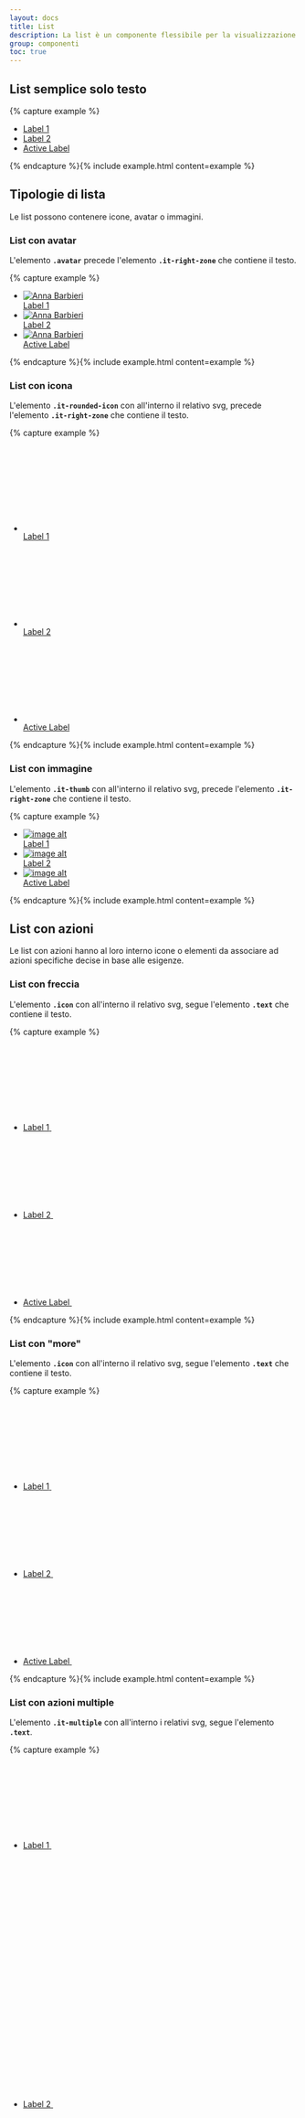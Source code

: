 ```yaml
---
layout: docs
title: List
description: La list è un componente flessibile per la visualizzazione di link ed elementi correlati
group: componenti
toc: true
---
```


## List semplice solo testo

{% capture example %}
<div class="it-list-wrapper">
  <ul class="it-list">
    <li>
      <a href="#" class="">
        <div class="it-right-zone"><span class="text">Label 1</span>
        </div>
      </a>
    </li>
    <li>
      <a href="#">
        <div class="it-right-zone"><span class="text">Label 2</span>
        </div>
      </a>
    </li>
    <li>
      <a class="active" href="#">
        <div class="it-right-zone"><span class="text">Active Label</span>
        </div>
      </a>
    </li>
  </ul>
</div>
{% endcapture %}{% include example.html content=example %}

## Tipologie di lista
Le list possono contenere icone, avatar o immagini.

### List con avatar
L'elemento **`.avatar`** precede l'elemento  **`.it-right-zone`** che contiene il testo.

{% capture example %}
<div class="it-list-wrapper">
  <ul class="it-list">
    <li>
      <a href="#" class="">
        <div class="avatar size-lg"><img src="https://randomuser.me/api/portraits/women/41.jpg" alt="Anna Barbieri"></div>
        <div class="it-right-zone"><span class="text">Label 1</span>
        </div>
      </a>
    </li>
    <li>
      <a href="#">
        <div class="avatar size-lg"><img src="https://randomuser.me/api/portraits/women/41.jpg" alt="Anna Barbieri"></div>
        <div class="it-right-zone"><span class="text">Label 2</span>
        </div>
      </a>
    </li>
    <li>
      <a class="active" href="#">
        <div class="avatar size-lg"><img src="https://randomuser.me/api/portraits/women/41.jpg" alt="Anna Barbieri"></div>
        <div class="it-right-zone"><span class="text">Active Label</span>
        </div>
      </a>
    </li>
  </ul>
</div>
{% endcapture %}{% include example.html content=example %}

### List con icona
L'elemento **`.it-rounded-icon`** con all'interno il relativo svg, precede l'elemento  **`.it-right-zone`** che contiene il testo.

{% capture example %}
<div class="it-list-wrapper">
  <ul class="it-list">
    <li>
      <a href="#" class="">
        <div class="it-rounded-icon">
          <svg class="icon">
            <use xlink:href={{ site.baseurl }}"/dist/svg/sprite.svg#it-folder"></use>
          </svg>
        </div>
        <div class="it-right-zone"><span class="text">Label 1</span>
        </div>
      </a>
    </li>
    <li>
      <a href="#">
        <div class="it-rounded-icon">
          <svg class="icon">
            <use xlink:href={{ site.baseurl }}"/dist/svg/sprite.svg#it-folder"></use>
          </svg>
        </div>
        <div class="it-right-zone"><span class="text">Label 2</span>
        </div>
      </a>
    </li>
    <li>
      <a class="active" href="#">
        <div class="it-rounded-icon">
          <svg class="icon">
            <use xlink:href={{ site.baseurl }}"/dist/svg/sprite.svg#it-folder"></use>
          </svg>
        </div>
        <div class="it-right-zone"><span class="text">Active Label</span>
        </div>
      </a>
    </li>
  </ul>
</div>
{% endcapture %}{% include example.html content=example %}

### List con immagine
L'elemento **`.it-thumb`** con all'interno il relativo svg, precede l'elemento  **`.it-right-zone`** che contiene il testo.

{% capture example %}
<div class="it-list-wrapper">
  <ul class="it-list">
    <li>
      <a href="#" class="">
        <div class="it-thumb"><img src="https://via.placeholder.com/40x40.png?text=40x40" alt="image alt" title="image title"></div>
        <div class="it-right-zone"><span class="text">Label 1</span>
        </div>
      </a>
    </li>
    <li>
      <a href="#">
        <div class="it-thumb"><img src="https://via.placeholder.com/40x40.png?text=40x40" alt="image alt" title="image title"></div>
        <div class="it-right-zone"><span class="text">Label 2</span>
        </div>
      </a>
    </li>
    <li>
      <a class="active" href="#">
        <div class="it-thumb"><img src="https://via.placeholder.com/40x40.png?text=40x40" alt="image alt" title="image title"></div>
        <div class="it-right-zone"><span class="text">Active Label</span>
        </div>
      </a>
    </li>
  </ul>
</div>
{% endcapture %}{% include example.html content=example %}


## List con azioni
Le list con azioni hanno al loro interno icone o elementi da associare ad azioni specifiche decise in base alle esigenze.

### List con freccia

L'elemento **`.icon`** con all'interno il relativo svg, segue l'elemento  **`.text`** che contiene il testo.

{% capture example %}
<div class="it-list-wrapper">
  <ul class="it-list">
    <li>
      <a href="#" class="">
        <div class="it-right-zone">
          <span class="text">Label 1</span>
          <svg class="">
            <use xlink:href={{ site.baseurl }}"/dist/svg/sprite.svg#it-chevron-right"></use>
          </svg>
        </div>
      </a>
    </li>
    <li>
      <a href="#">
        <div class="it-right-zone">
          <span class="text">Label 2</span>
          <svg class="icon">
            <use xlink:href={{ site.baseurl }}"/dist/svg/sprite.svg#it-chevron-right"></use>
          </svg>
        </div>
      </a>
    </li>
    <li>
      <a class="active" href="#">
        <div class="it-right-zone">
          <span class="text">Active Label</span>
          <svg class="icon">
            <use xlink:href={{ site.baseurl }}"/dist/svg/sprite.svg#it-chevron-right"></use>
          </svg>
        </div>
      </a>
    </li>
  </ul>
</div>
{% endcapture %}{% include example.html content=example %}

### List con "more"

L'elemento **`.icon`** con all'interno il relativo svg, segue l'elemento  **`.text`** che contiene il testo.

{% capture example %}
<div class="it-list-wrapper">
  <ul class="it-list">
    <li>
      <a href="#" class="">
        <div class="it-right-zone">
          <span class="text">Label 1</span>
          <svg class="icon">
            <use xlink:href={{ site.baseurl }}"/dist/svg/sprite.svg#it-more-actions"></use>
          </svg>
        </div>
      </a>
    </li>
    <li>
      <a href="#">
        <div class="it-right-zone">
          <span class="text">Label 2</span>
          <svg class="icon">
            <use xlink:href={{ site.baseurl }}"/dist/svg/sprite.svg#it-more-actions"></use>
          </svg>
        </div>
      </a>
    </li>
    <li>
      <a class="active" href="#">
        <div class="it-right-zone">
          <span class="text">Active Label</span>
          <svg class="icon">
            <use xlink:href={{ site.baseurl }}"/dist/svg/sprite.svg#it-more-actions"></use>
          </svg>
        </div>
      </a>
    </li>
  </ul>
</div>
{% endcapture %}{% include example.html content=example %}

### List con azioni multiple

L'elemento **`.it-multiple`** con all'interno i relativi svg, segue l'elemento  **`.text`**.

{% capture example %}
<div class="it-list-wrapper">
  <ul class="it-list">
    <li>
      <a href="#" class="">
        <div class="it-right-zone">
          <span class="text">Label 1</span>
          <span class="it-multiple">
            <svg class="icon">
              <use xlink:href={{ site.baseurl }}"/dist/svg/sprite.svg#it-code-circle"></use>
            </svg>
            <svg class="icon">
              <use xlink:href={{ site.baseurl }}"/dist/svg/sprite.svg#it-code-circle"></use>
            </svg>
            <svg class="icon">
              <use xlink:href={{ site.baseurl }}"/dist/svg/sprite.svg#it-code-circle"></use>
            </svg>
          </span>
        </div>
      </a>
    </li>
    <li>
      <a href="#">
        <div class="it-right-zone">
          <span class="text">Label 2</span>
          <span class="it-multiple">
            <svg class="icon">
              <use xlink:href={{ site.baseurl }}"/dist/svg/sprite.svg#it-code-circle"></use>
            </svg>
            <svg class="icon">
              <use xlink:href={{ site.baseurl }}"/dist/svg/sprite.svg#it-code-circle"></use>
            </svg>
            <svg class="icon">
              <use xlink:href={{ site.baseurl }}"/dist/svg/sprite.svg#it-code-circle"></use>
            </svg>
          </span>
        </div>
      </a>
    </li>
    <li>
      <a class="active" href="#">
        <div class="it-right-zone">
          <span class="text">Active Label</span>
          <span class="it-multiple">
            <svg class="icon">
              <use xlink:href={{ site.baseurl }}"/dist/svg/sprite.svg#it-code-circle"></use>
            </svg>
            <svg class="icon">
              <use xlink:href={{ site.baseurl }}"/dist/svg/sprite.svg#it-code-circle"></use>
            </svg>
            <svg class="icon">
              <use xlink:href={{ site.baseurl }}"/dist/svg/sprite.svg#it-code-circle"></use>
            </svg>
          </span>
        </div>
      </a>
    </li>
  </ul>
</div>
{% endcapture %}{% include example.html content=example %}

### List con toggle 

L'elemento **`.toggles`**, segue l'elemento  **`.text`**.
Per attivare il javascript che attiva il funzionamento dei toggles è necessario aggiungere la classe **`.it-has-checkbox`** nel tag **`<a>`** che lo contiene.

{% capture example %}
<div class="it-list-wrapper">
  <ul class="it-list">
    <li>
      <a class="it-has-checkbox" href="#">
        <div class="it-right-zone">
          <span class="text">Label 1</span>
          <div class="toggles">
            <label for="toggle1">
            <input type="checkbox" id="id1"><span class="lever"></span>
            </label>
          </div>
        </div>
      </a>
    </li>
    <li>
      <a class="it-has-checkbox" href="#">
        <div class="it-right-zone">
          <span class="text">Label 2</span>
          <div class="toggles">
            <label for="toggle1">
            <input type="checkbox" id="id2"><span class="lever"></span>
            </label>
          </div>
        </div>
      </a>
    </li>
    <li>
      <a class="it-has-checkbox" href="#">
        <div class="it-right-zone">
          <span class="text">Label</span>
          <div class="toggles">
            <label for="toggle1">
            <input type="checkbox" id="id3"><span class="lever"></span>
            </label>
          </div>
        </div>
      </a>
    </li>
  </ul>
</div>
{% endcapture %}{% include example.html content=example %}

## Variazioni

### Lista con metadata
Ad ogni list si può aggiungere un campo "metadata", come nell'esempio seguente.  
L'elemento **`.metadata`**, segue l'elemento  **`.text`**.

{% capture example %}
<div class="it-list-wrapper">
  <ul class="it-list">
    <li>
      <a href="#" class="">
        <div class="avatar size-lg"><img src="https://randomuser.me/api/portraits/women/41.jpg" alt="Anna Barbieri"></div>
        <div class="it-right-zone"><span class="text">Label 1</span><span class="metadata">metadata</span>
        </div>
      </a>
    </li>
    <li>
      <a href="#">
        <div class="avatar size-lg"><img src="https://randomuser.me/api/portraits/women/41.jpg" alt="Anna Barbieri"></div>
        <div class="it-right-zone"><span class="text">Label 2</span><span class="metadata">metadata</span>
        </div>
      </a>
    </li>
    <li>
      <a class="active" href="#">
        <div class="avatar size-lg"><img src="https://randomuser.me/api/portraits/women/41.jpg" alt="Anna Barbieri"></div>
        <div class="it-right-zone"><span class="text">Active Label</span><span class="metadata">metadata</span>
        </div>
      </a>
    </li>
  </ul>
</div>
{% endcapture %}{% include example.html content=example %}

### Lista con immagine e toggles
Gli elementi a destra e sinistra del testo possono essere combinati.  
Di seguito un esempio con immagine e toggle.  
Per attivare il javascript che attiva il funzionamento dei toggles è necessario aggiungere la classe **`.it-has-checkbox`** nel tag **`<a>`** che lo contiene.

{% capture example %}
<div class="it-list-wrapper">
  <ul class="it-list">
    <li>
      <a class="it-has-checkbox" href="#">
        <div class="it-thumb"><img src="https://via.placeholder.com/40x40.png?text=40x40" alt="image alt" title="image title"></div>
        <div class="it-right-zone">
          <span class="text">Label 1</span>
          <div class="toggles">
            <label for="toggle1">
            <input type="checkbox" id="idt1"><span class="lever"></span>
            </label>
          </div>
        </div>
      </a>
    </li>
    <li>
      <a class="it-has-checkbox" href="#">
        <div class="it-thumb"><img src="https://via.placeholder.com/40x40.png?text=40x40" alt="image alt" title="image title"></div>
        <div class="it-right-zone">
          <span class="text">Label 2</span>
          <div class="toggles">
            <label for="toggle1">
            <input type="checkbox" id="idt2"><span class="lever"></span>
            </label>
          </div>
        </div>
      </a>
    </li>
    <li>
      <a class="it-has-checkbox" href="#">
        <div class="it-thumb"><img src="https://via.placeholder.com/40x40.png?text=40x40" alt="image alt" title="image title"></div>
        <div class="it-right-zone">
          <span class="text">Label</span>
          <div class="toggles">
            <label for="toggle1">
            <input type="checkbox" id="idt3"><span class="lever"></span>
            </label>
          </div>
        </div>
      </a>
    </li>
  </ul>
</div>
{% endcapture %}{% include example.html content=example %}

### Lista con testo aggiuntivo, azioni multiple e metadata
Per il testo aggiuntivo, utilizzare il tag **`<em>`** allinterno dell'elemento **`.text`**.

{% capture example %}
<div class="it-list-wrapper">
  <ul class="it-list">
    <li>
      <a href="#" class="">
        <div class="it-right-zone">
          <span class="text">Label 1<em>Font Titillium 14px. Leading 20px.</em></span>
          <span class="it-multiple">
            <span class="metadata">metadata</span>
            <svg class="icon">
              <use xlink:href={{ site.baseurl }}"/dist/svg/sprite.svg#it-code-circle"></use>
            </svg>
            <svg class="icon">
              <use xlink:href={{ site.baseurl }}"/dist/svg/sprite.svg#it-code-circle"></use>
            </svg>
            <svg class="icon">
              <use xlink:href={{ site.baseurl }}"/dist/svg/sprite.svg#it-code-circle"></use>
            </svg>
          </span>
        </div>
      </a>
    </li>
    <li>
      <a href="#">
        <div class="it-right-zone">
          <span class="text">Label 2<em>Font Titillium 14px. Leading 20px.</em></span>
          <span class="it-multiple">
            <span class="metadata">metadata</span>
            <svg class="icon">
              <use xlink:href={{ site.baseurl }}"/dist/svg/sprite.svg#it-code-circle"></use>
            </svg>
            <svg class="icon">
              <use xlink:href={{ site.baseurl }}"/dist/svg/sprite.svg#it-code-circle"></use>
            </svg>
            <svg class="icon">
              <use xlink:href={{ site.baseurl }}"/dist/svg/sprite.svg#it-code-circle"></use>
            </svg>
          </span>
        </div>
      </a>
    </li>
    <li>
      <a class="active" href="#">
        <div class="it-right-zone">
          <span class="text">Active Label<em>Font Titillium 14px. Leading 20px.</em></span>
          <span class="it-multiple">
            <span class="metadata">metadata</span>
            <svg class="icon">
              <use xlink:href={{ site.baseurl }}"/dist/svg/sprite.svg#it-code-circle"></use>
            </svg>
            <svg class="icon">
              <use xlink:href={{ site.baseurl }}"/dist/svg/sprite.svg#it-code-circle"></use>
            </svg>
            <svg class="icon">
              <use xlink:href={{ site.baseurl }}"/dist/svg/sprite.svg#it-code-circle"></use>
            </svg>
          </span>
        </div>
      </a>
    </li>
  </ul>
</div>
{% endcapture %}{% include example.html content=example %}

### Lista con testo aggiuntivo e checkbox.
L'elemento **`.form-check`** con all'interno il relativo input, precede l'elemento  **`.it-right-zone`** che contiene il testo.  
Per attivare il javascript che attiva il funzionamento dei checkbox è necessario aggiungere la classe **`.it-has-checkbox`** nel tag **`<a>`** che lo contiene.

{% capture example %}
<div class="it-list-wrapper">
  <ul class="it-list">
    <li>
      <a class="it-has-checkbox" href="#">
        <div class="form-check">
          <input id="idc1" type="checkbox">
          <label for="idc1"></label>
        </div>
        <div class="it-right-zone"><span class="text">Label 1<em>Font Titillium 14px. Leading 20px.</em></span>
        </div>
      </a>
    </li>
    <li>
      <a class="it-has-checkbox" href="#">
        <div class="form-check">
          <input id="idc2" type="checkbox">
          <label for="idc2"></label>
        </div>
        <div class="it-right-zone"><span class="text">Label 2<em>Font Titillium 14px. Leading 20px.</em></span>
        </div>
      </a>
    </li>
    <li>
      <a class="it-has-checkbox" href="#">
        <div class="form-check">
          <input id="idc3" type="checkbox">
          <label for="idc3"></label>
        </div>
        <div class="it-right-zone"><span class="text">Active Label<em>Font Titillium 14px. Leading 20px.</em></span>
        </div>
      </a>
    </li>
  </ul>
</div>
{% endcapture %}{% include example.html content=example %}
